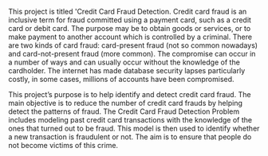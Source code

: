 This project is titled 'Credit Card Fraud Detection. Credit card fraud is an inclusive term for fraud committed using a payment card, such as a credit card or debit card. The purpose may be to obtain goods or services, or to make payment to another account which is controlled by a criminal. There are two kinds of card fraud: card-present fraud (not so common nowadays) and card-not-present fraud (more common). The compromise can occur in a number of ways and can usually occur without the knowledge of the cardholder. The internet has made database security lapses particularly costly, in some cases, millions of accounts have been compromised.

This project’s purpose is to help identify and detect credit card fraud. The main objective is to reduce the number of credit card frauds by helping detect the patterns of fraud. The Credit Card Fraud Detection Problem includes modeling past credit card transactions with the knowledge of the ones that turned out to be fraud. This model is then used to identify whether a new transaction is fraudulent or not. The aim is to ensure that people do not become victims of this crime.



